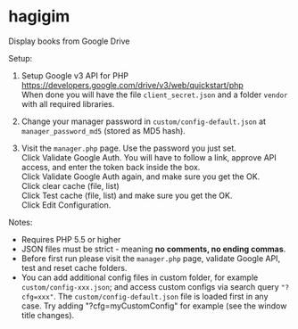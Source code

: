 # hagigim
Display books from Google Drive

Setup:

1. Setup Google v3 API for PHP<br>
<https://developers.google.com/drive/v3/web/quickstart/php><br>
When done you will have the file `client_secret.json` and a folder `vendor` with all required libraries.

1. Change your manager password in `custom/config-default.json` at `manager_password_md5` (stored as MD5 hash).
1. Visit the `manager.php` page. Use the password you just set.<br>
Click Validate Google Auth. You will have to follow a link, approve API access, and enter the token back inside the box.<br>
Click Validate Google Auth again, and make sure you get the OK.<br>
Click clear cache (file, list)<br>
Click Test cache (file, list) and make sure you get the OK.<br> 
Click Edit Configuration.<br>

Notes:
* Requires PHP 5.5 or higher
* JSON files must be strict - meaning **no comments, no ending commas**.
* Before first run please visit the `manager.php` page, validate Google API, test and reset cache folders.
* You can add additional config files in custom folder, for example `custom/config-xxx.json`; and access custom configs via search query `"?cfg=xxx"`.
The `custom/config-default.json` file is loaded first in any case.
Try adding "?cfg=myCustomConfig" for example (see the window title changes).
